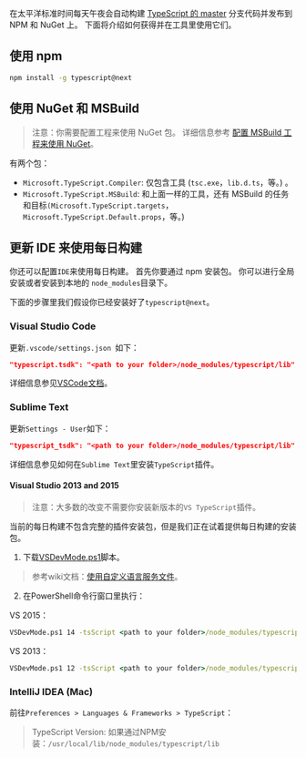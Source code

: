 在太平洋标准时间每天午夜会自动构建 [TypeScript 的 master](https://github.com/Microsoft/TypeScript/tree/master) 分支代码并发布到 NPM 和 NuGet 上。 下面将介绍如何获得并在工具里使用它们。

## 使用 npm

```bash
npm install -g typescript@next
```

## 使用 NuGet 和 MSBuild

> 注意：你需要配置工程来使用 NuGet 包。 详细信息参考 [配置 MSBuild 工程来使用 NuGet](https://github.com/Microsoft/TypeScript/wiki/Configuring-MSBuild-projects-to-use-NuGet)。

有两个包：

- `Microsoft.TypeScript.Compiler`: 仅包含工具 (`tsc.exe`，`lib.d.ts`，等。) 。
- `Microsoft.TypeScript.MSBuild`: 和上面一样的工具，还有 MSBuild 的任务和目标`(Microsoft.TypeScript.targets`，`Microsoft.TypeScript.Default.props`，等。)

## 更新 IDE 来使用每日构建

你还可以配置`IDE`来使用每日构建。 首先你要通过 npm 安装包。 你可以进行全局安装或者安装到本地的 `node_modules`目录下。

下面的步骤里我们假设你已经安装好了`typescript@next`。

### Visual Studio Code

更新`.vscode/settings.json `如下：
```json
"typescript.tsdk": "<path to your folder>/node_modules/typescript/lib"
```
详细信息参见[VSCode文档](https://code.visualstudio.com/Docs/languages/typescript#_using-newer-typescript-versions)。
### Sublime Text
更新`Settings - User`如下：
```json
"typescript_tsdk": "<path to your folder>/node_modules/typescript/lib"
```
详细信息参见如何在`Sublime Text`里安装`TypeScript`插件。

#### Visual Studio 2013 and 2015
>注意：大多数的改变不需要你安装新版本的`VS TypeScript`插件。

当前的每日构建不包含完整的插件安装包，但是我们正在试着提供每日构建的安装包。

1. 下载[VSDevMode.ps1](https://github.com/Microsoft/TypeScript/blob/master/scripts/VSDevMode.ps1)脚本。

>参考wiki文档：[使用自定义语言服务文件](https://github.com/Microsoft/TypeScript/wiki/Dev-Mode-in-Visual-Studio#using-a-custom-language-service-file)。

2. 在PowerShell命令行窗口里执行：

VS 2015：
```cmd
VSDevMode.ps1 14 -tsScript <path to your folder>/node_modules/typescript/lib
```
VS 2013：
```cmd
VSDevMode.ps1 12 -tsScript <path to your folder>/node_modules/typescript/lib
```
### IntelliJ IDEA (Mac)
前往`Preferences > Languages & Frameworks > TypeScript`：

>TypeScript Version: 如果通过NPM安装：`/usr/local/lib/node_modules/typescript/lib`